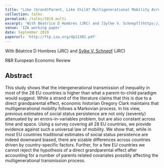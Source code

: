 ```yaml
---
title: "Like (Grand)Parent, Like Child? Multigenerational Mobility Across the EU"
collection: talks
permalink: /talks/2019_multi
excerpt: 'With Béatrice D Hombres (JRC) and [Sylke V. Schnepf](https://www.iza.org/person/1757/sylke-v-schnepf) (JRC) - R&R European Economic Review'
venue: 'IZA working paper'
date: September 2019
paperurl: 'http://ftp.iza.org/dp12302.pdf'
---
```

With Béatrice D Hombres (JRC) and [Sylke V. Schnepf](https://www.iza.org/person/1757/sylke-v-schnepf) (JRC)

R&R European Economic Review

Abstract 
-----
This study shows that the intergenerational transmission of inequality in most of the 28 EU countries is higher than what a parent-to-child paradigm would suggest. While a strand of the literature claims that this is due to a direct grandparental effect, economic historian Gregory Clark maintains that multigenerational mobility follows a Markovian process. In his view, previous estimates of social status persistence are not only (severely) attenuated by an errors-in-variables problem, but are also constant across time and space. Using a survey covering all 28 EU countries, we provide evidence against such a universal law of mobility. We show that, while in most EU countries traditional estimates of social status persistence are indeed downward biased, there are sizable differences across countries driven by country-specific factors. Further, for a few EU countries we cannot reject the hypothesis of a direct grandparental effect after accounting for a number of parents related covariates possibly affecting the multigenerational transmission process. 
